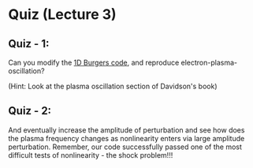 # Quiz (Lecture 3)

## Quiz - 1: 
Can you modify the [1D Burgers code](code/fluid_1d.md), and reproduce electron-plasma-oscillation? 

(Hint: Look at the plasma oscillation section of Davidson's book)

## Quiz - 2: 
And eventually increase the amplitude of perturbation and see how does the plasma frequency changes as nonlinearity enters via large amplitude perturbation. Remember, our code successfully passed one of the most difficult tests of nonlinearity - the shock problem!!!

